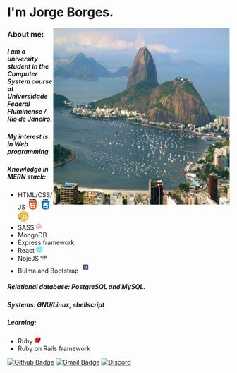 # I'm **Jorge Borges**.
<img align="right" width="400" height="400" src="public/images/vista-do-morro-do-corcovado-brasil.jpg">

### About me:

##### I am a university student in the Computer System course at Universidade Federal Fluminense / Rio de Janeiro. 
    
##### My interest is in Web programming.

##### Knowledge in MERN stack:
- HTML/CSS/JS <img width="25" height="25" src="public/images/html-5.png"> <img width="25" height="25" src="public/images/css3_brand.png"> <img width="25" height="25" src="public/images/javascript_brand.png"> 
- SASS <img width="15" height="15" src="public/images/sass_brand.png">
- MongoDB
- Express framework
- React <img width="15" height="15" src="public/images/react_brand.png">
- NojeJS <img width="15" height="15" src="public/images/nodejs_brand.png">
- Bulma and Bootstrap <img width="25" height="25" src="public/images/bootstrap_brand.png">

##### Relational database: PostgreSQL and MySQL.
##### Systems: GNU/Linux, shellscript 
##### Learning:
- Ruby <img width="15" height="15" src="public/images/ruby_brand.png">
- Ruby on Rails framework

[![Github Badge](https://img.shields.io/badge/-Github-000?style=flat-square&logo=Github&logoColor=white&link=link_do_seu_perfil_no_github)](https://github.com/JorgeLAB/) [![Gmail Badge](https://img.shields.io/badge/-Gmail-c14438?style=flat-square&logo=Gmail&logoColor=white&link=mailto:seu_email)](mailto:jorgeborgesdev@gmail.com) [![Discord](https://img.shields.io/discord/760987427166748723.svg?label=&logo=discord&logoColor=ffffff&color=7389D8&labelColor=6A7EC2)](https://discord.com/channels/760987427166748723)
